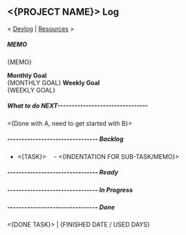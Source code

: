 ## <{PROJECT NAME}> Log

< [Devlog](./Devlog.md) | [Resources](./Resource.md) >

##### MEMO

{MEMO}

**Monthly Goal**  
{MONTHLY GOAL}
**Weekly Goal**  
{WEEKLY GOAL}

##### What to do NEXT--------------------------------

<{Done with A, need to get started with B}>

##### -------------------------------- Backlog

- <{TASK}>
  &emsp;- <{INDENTATION FOR SUB-TASK/MEMO}>

##### -------------------------------- Ready

##### -------------------------------- In Progress

##### -------------------------------- Done

<{DONE TASK}> | {FINISHED DATE / USED DAYS}
